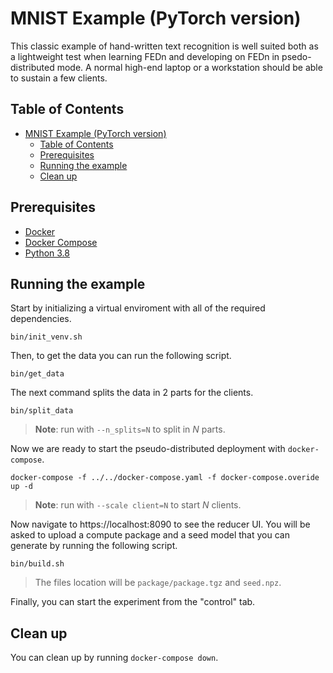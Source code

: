 # MNIST Example (PyTorch version)
This classic example of hand-written text recognition is well suited both as a lightweight test when learning FEDn and developing on FEDn in psedo-distributed mode. A normal high-end laptop or a workstation should be able to sustain a few clients. 

## Table of Contents
- [MNIST Example (PyTorch version)](#mnist-example-pytorch-version)
  - [Table of Contents](#table-of-contents)
  - [Prerequisites](#prerequisites)
  - [Running the example](#running-the-example)
  - [Clean up](#clean-up)

## Prerequisites
- [Docker](https://docs.docker.com/get-docker)
- [Docker Compose](https://docs.docker.com/compose/install)
- [Python 3.8](https://www.python.org/downloads)

## Running the example
Start by initializing a virtual enviroment with all of the required dependencies.
```
bin/init_venv.sh
```

Then, to get the data you can run the following script.
```
bin/get_data
```

The next command splits the data in 2 parts for the clients.
```
bin/split_data
```
> **Note**: run with `--n_splits=N` to split in *N* parts.


Now we are ready to start the pseudo-distributed deployment with `docker-compose`.
```
docker-compose -f ../../docker-compose.yaml -f docker-compose.overide up -d
```
> **Note**: run with `--scale client=N` to start *N* clients.

Now navigate to https://localhost:8090 to see the reducer UI. You will be asked to upload a compute package and a seed model that you can generate by running the following script.
```
bin/build.sh
```
> The files location will be `package/package.tgz` and `seed.npz`.

Finally, you can start the experiment from the "control" tab.

## Clean up
You can clean up by running `docker-compose down`.
